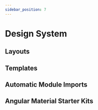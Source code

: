 ```yaml
---
sidebar_position: 7
---
```


# Design System

## Layouts

## Templates

## Automatic Module Imports

## Angular Material Starter Kits

